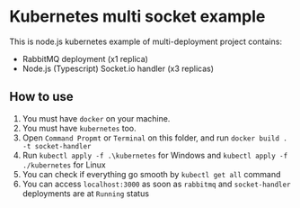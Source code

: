 # Kubernetes multi socket example
This is node.js kubernetes example of multi-deployment project contains:

* RabbitMQ deployment (x1 replica)
* Node.js (Typescript) Socket.io handler (x3 replicas)

## How to use
1. You must have `docker` on your machine.
2. You must have `kubernetes` too.
3. Open `Command Propmt` or `Terminal` on this folder, and run `docker build . -t socket-handler`
5. Run `kubectl apply -f .\kubernetes` for Windows 
and `kubectl apply -f ./kubernetes` for Linux
6. You can check if everything go smooth by `kubectl get all` command
7. You can access `localhost:3000` as soon as `rabbitmq` and `socket-handler` deployments are at `Running` status